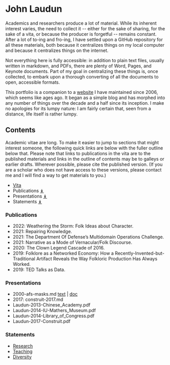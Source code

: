 # John Laudun

Academics and researchers produce a lot of material. While its inherent interest varies, the need to collect it -- either for the sake of sharing, for the sake of a vita, or because the producer is forgetful -- remains constant. After a lot of to-ing and fro-ing, I have settled upon a GitHub repository for all these materials, both because it centralizes things on my local computer and because it centralizes things on the internet. 

Not everything here is fully accessible: in addition to plain text files, usually written in markdown, and PDFs, there are plenty of Word, Pages, and Keynote documents. Part of my goal in centralizing these things is, once collected, to embark upon a thorough converting of all the documents to open, accessible formats. 

This portfolio is a companion to a [website](https://johnlaudun.net/) I have maintained since 2006, which seems like ages ago. It began as a simple blog and has morphed into any number of things over the decade and a half since its inception. I make no apologies for its lumpy nature: I am fairly certain that, seen from a distance, life itself is rather lumpy.

## Contents

Academic vitae are long. To make it easier to jump to sections that might interest someone, the following quick links are below with the fuller outline below that. Please note that links to publications in the vita are to the published materials and links in the outline of contents may be to galleys or earlier drafts. Wherever possible, please cite the published version. (If you are a scholar who does not have access to these versions, please contact me and I will find a way to get materials to you.)

* [Vita](vita.md)
* Publications [&#x21A1;](#publications)
* Presentations [&#x21A1;](#presentations)
* Statements [&#x21A1;](#statements)

### Publications
- 2022: Weathering the Storm: Folk Ideas about Character.
- 2021: Repairing Knowledge.
- 2021: The Department Of Defense’s Multidomain Operations Challenge.
- 2021: Narrative as a Mode of Vernacular/Folk Discourse.
- 2020: The Clown Legend Cascade of 2016.
- 2019: Folklore as a Networked Economy: How a Recently-Invented-but-Traditional Artifact Reveals the Way Folkloric Production Has Always Worked.
- 2019: TED Talks as Data.

### Presentations
- 2000-afs-masks.md [text]() | [doc](masks.doc)
- 2017: construit-2017.md
- Laudun-2013-Chinese_Academy.pdf
- Laudun-2014-IU-Mathers_Museum.pdf
- Laudun-2014-Library_of_Congress.pdf
- Laudun-2017-Construit.pdf

### Statements
- [Research](statements/research.md)
- [Teaching](statements/teaching.md)
- [Diversity](statements/diversity.md)